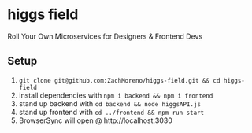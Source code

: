 # higgs field
Roll Your Own Microservices for Designers & Frontend Devs

## Setup

 1. `git clone git@github.com:ZachMoreno/higgs-field.git && cd higgs-field`
 2. install dependencies with `npm i backend && npm i frontend`
 2. stand up backend with `cd backend && node higgsAPI.js`
 3. stand up frontend with `cd ../frontend && npm run start`
 4. BrowserSync will open @ http://localhost:3030
